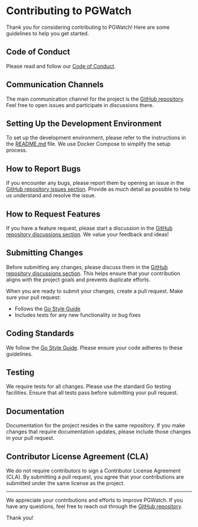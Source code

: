 # Contributing to PGWatch

Thank you for considering contributing to PGWatch! Here are some guidelines to help you get started.

## Code of Conduct

Please read and follow our [Code of Conduct](CODE_OF_CONDUCT.md).

## Communication Channels

The main communication channel for the project is the 
[GitHub repository](https://github.com/cybertec-postgresql/pgwatch). 
Feel free to open issues and participate in discussions there.

## Setting Up the Development Environment

To set up the development environment, please refer to the instructions in the 
[README.md](https://github.com/cybertec-postgresql/pgwatch) file. We use Docker Compose to simplify the setup process.

## How to Report Bugs

If you encounter any bugs, please report them by opening an issue in the 
[GitHub repository issues section](https://github.com/cybertec-postgresql/pgwatch/issues). 
Provide as much detail as possible to help us understand and resolve the issue.

## How to Request Features

If you have a feature request, please start a discussion in the 
[GitHub repository discussions section](https://github.com/cybertec-postgresql/pgwatch/discussions). 
We value your feedback and ideas!

## Submitting Changes

Before submitting any changes, please discuss them in the 
[GitHub repository discussions section](https://github.com/cybertec-postgresql/pgwatch/discussions). 
This helps ensure that your contribution aligns with the project goals and prevents duplicate efforts.

When you are ready to submit your changes, create a pull request. Make sure your pull request:

- Follows the [Go Style Guide](https://google.github.io/styleguide/go/)
- Includes tests for any new functionality or bug fixes

## Coding Standards

We follow the [Go Style Guide](https://google.github.io/styleguide/go/). 
Please ensure your code adheres to these guidelines.

## Testing

We require tests for all changes. Please use the standard Go testing facilities. 
Ensure that all tests pass before submitting your pull request.

## Documentation

Documentation for the project resides in the same repository. If you make changes 
that require documentation updates, please include those changes in your pull request.

## Contributor License Agreement (CLA)

We do not require contributors to sign a Contributor License Agreement (CLA). 
By submitting a pull request, you agree that your contributions are submitted 
under the same license as the project.

---

We appreciate your contributions and efforts to improve PGWatch. If you have any questions, 
feel free to reach out through the [GitHub repository](https://github.com/cybertec-postgresql/pgwatch).

Thank you!
